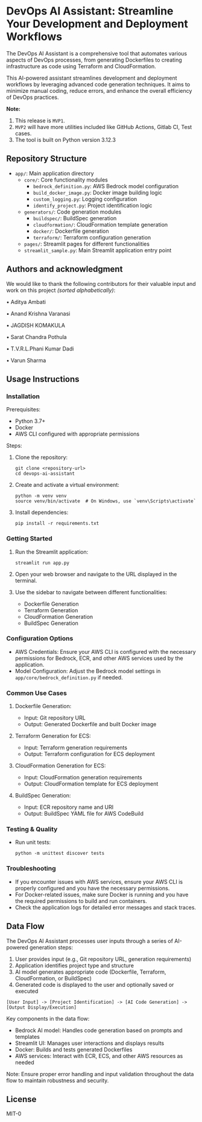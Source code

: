 # DevOps AI Assistant: Streamline Your Development and Deployment Workflows

The DevOps AI Assistant is a comprehensive tool that automates various aspects of DevOps processes, from generating Dockerfiles to creating infrastructure as code using Terraform and CloudFormation.

This AI-powered assistant streamlines development and deployment workflows by leveraging advanced code generation techniques. It aims to minimize manual coding, reduce errors, and enhance the overall efficiency of DevOps practices.

**Note:** 

1. This release is `MVP1`.
2. `MVP2` will have more utilities included like GitHub Actions, Gitlab CI, Test cases.
3. The tool is built on Python version 3.12.3

## Repository Structure

- `app/`: Main application directory
  - `core/`: Core functionality modules
    - `bedrock_definition.py`: AWS Bedrock model configuration
    - `build_docker_image.py`: Docker image building logic
    - `custom_logging.py`: Logging configuration
    - `identify_project.py`: Project identification logic
  - `generators/`: Code generation modules
    - `buildspec/`: BuildSpec generation
    - `cloudformation/`: CloudFormation template generation
    - `docker/`: Dockerfile generation
    - `terraform/`: Terraform configuration generation
  - `pages/`: Streamlit pages for different functionalities
  - `streamlit_sample.py`: Main Streamlit application entry point

## Authors and acknowledgment
We would like to thank the following contributors for their valuable input and work on this project _(sorted alphabetically)_:

• Aditya Ambati 

• Anand Krishna Varanasi 

• JAGDISH KOMAKULA 

• Sarat Chandra Pothula 

• T.V.R.L.Phani Kumar Dadi 

• Varun Sharma


## Usage Instructions

### Installation

Prerequisites:
- Python 3.7+
- Docker
- AWS CLI configured with appropriate permissions

Steps:
1. Clone the repository:
   ```
   git clone <repository-url>
   cd devops-ai-assistant
   ```
2. Create and activate a virtual environment:
   ```
   python -m venv venv
   source venv/bin/activate  # On Windows, use `venv\Scripts\activate`
   ```
3. Install dependencies:
   ```
   pip install -r requirements.txt
   ```

### Getting Started

1. Run the Streamlit application:
   ```
   streamlit run app.py
   ```
2. Open your web browser and navigate to the URL displayed in the terminal.

3. Use the sidebar to navigate between different functionalities:
   - Dockerfile Generation
   - Terraform Generation
   - CloudFormation Generation
   - BuildSpec Generation

### Configuration Options

- AWS Credentials: Ensure your AWS CLI is configured with the necessary permissions for Bedrock, ECR, and other AWS services used by the application.
- Model Configuration: Adjust the Bedrock model settings in `app/core/bedrock_definition.py` if needed.

### Common Use Cases

1. Dockerfile Generation:
   - Input: Git repository URL
   - Output: Generated Dockerfile and built Docker image

2. Terraform Generation for ECS:
   - Input: Terraform generation requirements
   - Output: Terraform configuration for ECS deployment

3. CloudFormation Generation for ECS:
   - Input: CloudFormation generation requirements
   - Output: CloudFormation template for ECS deployment

4. BuildSpec Generation:
   - Input: ECR repository name and URI
   - Output: BuildSpec YAML file for AWS CodeBuild

### Testing & Quality

- Run unit tests:
  ```
  python -m unittest discover tests
  ```

### Troubleshooting

- If you encounter issues with AWS services, ensure your AWS CLI is properly configured and you have the necessary permissions.
- For Docker-related issues, make sure Docker is running and you have the required permissions to build and run containers.
- Check the application logs for detailed error messages and stack traces.

## Data Flow

The DevOps AI Assistant processes user inputs through a series of AI-powered generation steps:

1. User provides input (e.g., Git repository URL, generation requirements)
2. Application identifies project type and structure
3. AI model generates appropriate code (Dockerfile, Terraform, CloudFormation, or BuildSpec)
4. Generated code is displayed to the user and optionally saved or executed

```
[User Input] -> [Project Identification] -> [AI Code Generation] -> [Output Display/Execution]
```

Key components in the data flow:
- Bedrock AI model: Handles code generation based on prompts and templates
- Streamlit UI: Manages user interactions and displays results
- Docker: Builds and tests generated Dockerfiles
- AWS services: Interact with ECR, ECS, and other AWS resources as needed

Note: Ensure proper error handling and input validation throughout the data flow to maintain robustness and security.

## License
MIT-0
